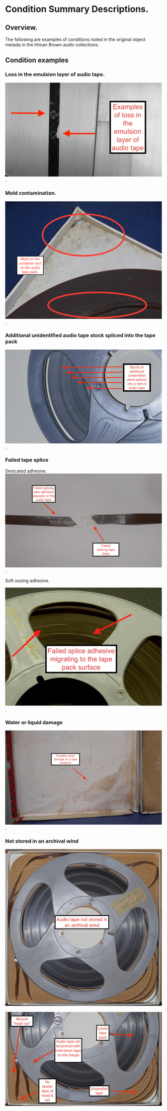 # Condition Summary Descriptions. 

  
## Overview. 
The following are examples of conditions noted in the original object metada in the Himan Brown audio collections.  

## Condition examples

### Loss in the emulsion layer of audio tape.  
![](emusion_1.jpg). 

### Mold contamination.  
![](mold_1.jpg). 

### Additional unidentified audio tape stock spliced into the tape pack 
![](multiStock_1.jpg). 

### Failed tape splice   

Desicated adhesive. 
![](splice_1a.jpg). 

Soft oozing adhesive.  

![](splice_2.jpg). 

### Water or liquid damage
![](waterdamage_1.jpg). 

### Not stored in an archival wind 
![](wind_1.jpg).   
![](wind_2.jpg)


